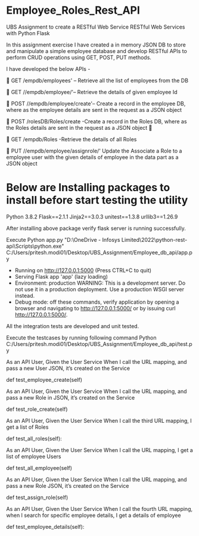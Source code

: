 # Employee_Roles_Rest_API
UBS Assignment to create a RESTful Web Service
				RESTful Web Services with Python Flask
				
In this assignment exercise I have created a in memory JSON DB to store and manipulate a simple employee database and develop RESTful APIs to perform CRUD operations using GET, POST, PUT methods.

I have developed the below APIs -

	GET  /empdb/employees' – Retrieve all the list of  employees from the DB

	GET //empdb/employee/<empId>'– Retrieve the details of given employee Id

	POST //empdb/employee/create'– Create a record in the employee DB, where as the employee details are sent in the request as a JSON object	

	POST  /rolesDB/Roles/create -Create a record in the Roles DB, where as the Roles details are sent in the request as a JSON object
	


	GET /empdb/Roles -Retrieve the details of all Roles

	PUT //empdb/employee/assignrole/<empId>' Update the Associate a Role to a employee user with the given details of employee in the data part as a JSON object









# Below are Installing packages to install before start testing the utility

Python 3.8.2
Flask==2.1.1
Jinja2==3.0.3
unitest==1.3.8
urllib3==1.26.9

After installing above package verify flask server is running successfully.

Execute Python app.py
"D:\OneDrive - Infosys Limited\2022\python-rest-api\Scripts\python.exe" C:/Users/pritesh.modi01/Desktop/UBS_Assignment/Employee_db_api/app.py
 * Running on http://127.0.0.1:5000 (Press CTRL+C to quit)
 * Serving Flask app 'app' (lazy loading)
 * Environment: production
   WARNING: This is a development server. Do not use it in a production deployment.
   Use a production WSGI server instead.
 * Debug mode: off these commands, verify application by opening a browser and navigating to http://127.0.0.1:5000/ or by issuing curl http://127.0.0.1:5000/.




All the integration tests are developed and unit tested.

Execute the testcases by running following command
Python  C:/Users/pritesh.modi01/Desktop/UBS_Assignment/Employee_db_api/test.py


As an API User,
Given the User Service
When I call the URL mapping, and pass a new User JSON, it’s created on the Service

def test_employee_create(self)


As an API User,
Given the User Service
When I call the URL mapping, and pass a new Role in JSON, it’s created on the Service

def test_role_create(self)

As an API User,
Given the User Service
When I call the third URL mapping, I get a list of Roles

def test_all_roles(self):


As an API User,
Given the User Service
When I call the URL mapping, I get a list of employee Users

def test_all_employee(self)



As an API User,
Given the User Service
When I call the URL mapping, and pass a new Role  JSON, it’s created on the Service

def test_assign_role(self)



As an API User,
Given the User Service
When I call the fourth URL mapping, when I search for specific employee details, I get a details of employee

def test_employee_details(self):



